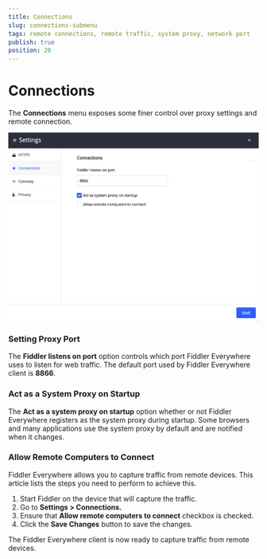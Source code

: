 ```yaml
---
title: Connections
slug: connections-submenu
tags: remote connections, remote traffic, system proxy, network port
publish: true
position: 20
---
```


# Connections

The __Connections__ menu exposes some finer control over proxy settings and remote connection. 

![Act as a system proxy on startup setting](../../images/settings/connections-act-as-proxy.png)

### Setting Proxy Port

The __Fiddler listens on port__ option controls which port Fiddler Everywhere uses to listen for web traffic. The default port used by Fiddler Everywhere client is **8866**.

### Act as a System Proxy on Startup

The __Act as a system proxy on startup__ option whether or not Fiddler Everywhere registers as the system proxy during startup. Some browsers and many applications use the system proxy by default and are notified when it changes.

### Allow Remote Computers to Connect

Fiddler Everywhere allows you to capture traffic from remote devices. This article lists the steps you need to perform to achieve this.

1. Start Fiddler on the device that will capture the traffic.
2. Go to __Settings > Connections.__
3. Ensure that __Allow remote computers to connect__ checkbox is checked.
4. Click the __Save Changes__ button to save the changes.

The Fiddler Everywhere client is now ready to capture traffic from remote devices.
